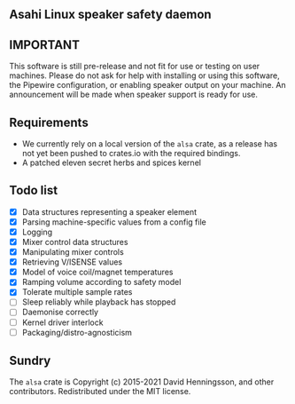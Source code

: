 ## Asahi Linux speaker safety daemon

## IMPORTANT
This software is still pre-release and not fit for use or testing on user machines. Please
do not ask for help with installing or using this software, the Pipewire configuration,
or enabling speaker output on your machine. An announcement will be made when speaker
support is ready for use.

## Requirements
* We currently rely on a local version of the `alsa` crate, as a release has not yet been
  pushed to crates.io with the required bindings.
* A patched eleven secret herbs and spices kernel

## Todo list
- [x] Data structures representing a speaker element
- [x] Parsing machine-specific values from a config file
- [x] Logging
- [x] Mixer control data structures
- [x] Manipulating mixer controls
- [x] Retrieving V/ISENSE values
- [x] Model of voice coil/magnet temperatures
- [x] Ramping volume according to safety model
- [x] Tolerate multiple sample rates
- [ ] Sleep reliably while playback has stopped
- [ ] Daemonise correctly
- [ ] Kernel driver interlock
- [ ] Packaging/distro-agnosticism

## Sundry
The `alsa` crate is Copyright (c) 2015-2021 David Henningsson, and other
contributors. Redistributed under the MIT license.

